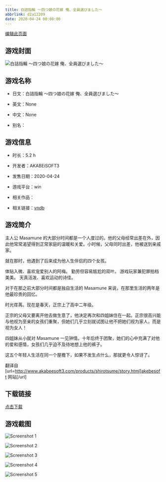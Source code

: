 ```yaml
---
title: 白詰指輪 ～四つ娘の花嫁 俺、全員選びました～
abbrlink: d2a12209
date: 2020-04-24 00:00:00
---
```

[编辑此页面](https://github.com/ACG-3/ADV3-source/blob/main/source/_posts/%E7%99%BD%E8%A9%B0%E6%8C%87%E8%BC%AA%20%EF%BD%9E%E5%9B%9B%E3%81%A4%E5%A8%98%E3%81%AE%E8%8A%B1%E5%AB%81%20%E4%BF%BA%E3%80%81%E5%85%A8%E5%93%A1%E9%81%B8%E3%81%B3%E3%81%BE%E3%81%97%E3%81%9F%EF%BD%9E.md)

## 游戏封面

![白詰指輪 ～四つ娘の花嫁 俺、全員選びました～](https://pan.timero.xyz/d/onedrive/img_lib_001/%E7%99%BD%E8%A9%B0%E6%8C%87%E8%BC%AA%20%EF%BD%9E%E5%9B%9B%E3%81%A4%E5%A8%98%E3%81%AE%E8%8A%B1%E5%AB%81%20%E4%BF%BA%E3%80%81%E5%85%A8%E5%93%A1%E9%81%B8%E3%81%B3%E3%81%BE%E3%81%97%E3%81%9F%EF%BD%9E_cover.avif)


## 游戏名称

- 日文：白詰指輪 ～四つ娘の花嫁 俺、全員選びました～
- 英文：None
- 中文：None

- 别名：


## 游戏信息

- 时长：5.2 h
- 开发者：AKABEiSOFT3
- 发售日期：2020-04-24
- 游戏平台：win
- 相关作品：

- 相关链接：[vndb](https://vndb.org/v27772)


## 游戏简介

主人公 Masamune 的大部分时间都是一个人度过的。他的父母经常出差在外，因此他常常渴望得到正常家庭的温暖和关爱。小时候，父母同时出差，他被送到亲戚家。

就在那时，他遇到了后来成为他人生伴侣的四个女孩。

体贴入微、喜欢宠爱别人的阿梅。
勤劳但容易尴尬的双叶。
游戏玩家兼犯罪拍档美美。
天真活泼、喜欢运动的诗佳。

对于在那之前大部分时间都是独自生活的 Masamune 来说，在那里生活的两年是他最珍贵的回忆。

时光荏苒。现在是春天，正宗上了高中二年级。

正宗的父母又要离开他去做生意了，他决定再次和四姐妹住在一起。正宗很高兴能与他视为至亲的女孩们重聚，但她们几乎立刻就试图让他不把她们视为家人，而是视为女人！

四姐妹从小就对 Masamune 一见钟情。十年后终于团聚，她们的心中充满了对他的爱和感情，女孩们几乎迫不及待地想上他的裤子。

这五个年轻人生活在同一个屋檐下，如果不发生点什么，那就更令人惊讶了。

翻译自 [url=http://www.akabeesoft3.com/products/shirotsume/story.html]akebesoft 网站[/url]


## 下载链接

[点击下载](https://pan.timero.xyz/onedrive/adv_lib_001/%E7%99%BD%E8%A9%B0%E6%8C%87%E8%BC%AA%20%EF%BD%9E%E5%9B%9B%E3%81%A4%E5%A8%98%E3%81%AE%E8%8A%B1%E5%AB%81%20%E4%BF%BA%E3%80%81%E5%85%A8%E5%93%A1%E9%81%B8%E3%81%B3%E3%81%BE%E3%81%97%E3%81%9F%EF%BD%9E)


## 游戏截图


![Screenshot 1](https://pan.timero.xyz/d/onedrive/img_lib_001/%E7%99%BD%E8%A9%B0%E6%8C%87%E8%BC%AA%20%EF%BD%9E%E5%9B%9B%E3%81%A4%E5%A8%98%E3%81%AE%E8%8A%B1%E5%AB%81%20%E4%BF%BA%E3%80%81%E5%85%A8%E5%93%A1%E9%81%B8%E3%81%B3%E3%81%BE%E3%81%97%E3%81%9F%EF%BD%9E_Screenshot_1.avif)

![Screenshot 2](https://pan.timero.xyz/d/onedrive/img_lib_001/%E7%99%BD%E8%A9%B0%E6%8C%87%E8%BC%AA%20%EF%BD%9E%E5%9B%9B%E3%81%A4%E5%A8%98%E3%81%AE%E8%8A%B1%E5%AB%81%20%E4%BF%BA%E3%80%81%E5%85%A8%E5%93%A1%E9%81%B8%E3%81%B3%E3%81%BE%E3%81%97%E3%81%9F%EF%BD%9E_Screenshot_2.avif)

![Screenshot 3](https://pan.timero.xyz/d/onedrive/img_lib_001/%E7%99%BD%E8%A9%B0%E6%8C%87%E8%BC%AA%20%EF%BD%9E%E5%9B%9B%E3%81%A4%E5%A8%98%E3%81%AE%E8%8A%B1%E5%AB%81%20%E4%BF%BA%E3%80%81%E5%85%A8%E5%93%A1%E9%81%B8%E3%81%B3%E3%81%BE%E3%81%97%E3%81%9F%EF%BD%9E_Screenshot_3.avif)

![Screenshot 4](https://pan.timero.xyz/d/onedrive/img_lib_001/%E7%99%BD%E8%A9%B0%E6%8C%87%E8%BC%AA%20%EF%BD%9E%E5%9B%9B%E3%81%A4%E5%A8%98%E3%81%AE%E8%8A%B1%E5%AB%81%20%E4%BF%BA%E3%80%81%E5%85%A8%E5%93%A1%E9%81%B8%E3%81%B3%E3%81%BE%E3%81%97%E3%81%9F%EF%BD%9E_Screenshot_4.avif)

![Screenshot 5](https://pan.timero.xyz/d/onedrive/img_lib_001/%E7%99%BD%E8%A9%B0%E6%8C%87%E8%BC%AA%20%EF%BD%9E%E5%9B%9B%E3%81%A4%E5%A8%98%E3%81%AE%E8%8A%B1%E5%AB%81%20%E4%BF%BA%E3%80%81%E5%85%A8%E5%93%A1%E9%81%B8%E3%81%B3%E3%81%BE%E3%81%97%E3%81%9F%EF%BD%9E_Screenshot_5.avif)

